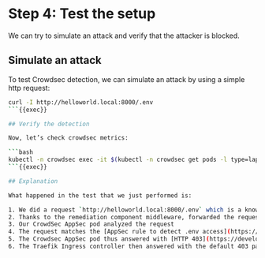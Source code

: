 # Step 4: Test the setup

We can try to simulate an attack and verify that the attacker is blocked.

## Simulate an attack

To test Crowdsec detection, we can simulate an attack by using a simple http request:

```bash
curl -I http://helloworld.local:8000/.env
```{{exec}}

## Verify the detection

Now, let’s check crowdsec metrics:

```bash
kubectl -n crowdsec exec -it $(kubectl -n crowdsec get pods -l type=lapi -o jsonpath='{.items[0].metadata.name}') -- cscli metrics show appsec
```{{exec}}

## Explanation

What happened in the test that we just performed is:

1. We did a request `http://helloworld.local:8000/.env` which is a known attack vector.
2. Thanks to the remediation component middleware, forwarded the request to the CrowdSec AppSec pod.
3. Our CrowdSec AppSec pod analyzed the request
4. The request matches the [AppSec rule to detect .env access](https://app.crowdsec.net/hub/author/crowdsecurity/appsec-rules/vpatch-env-access)
5. The Crowdsec AppSec pod thus answered with [HTTP 403](https://developer.mozilla.org/en-US/docs/Web/HTTP/Status/403) to the remediation component middleware, indicating that the request must be blocked.
6. The Traefik Ingress controller then answered with the default 403 page.